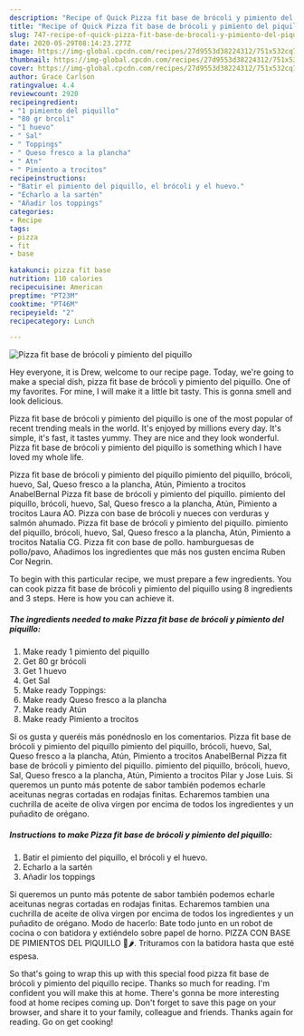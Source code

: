 ```yaml
---
description: "Recipe of Quick Pizza fit base de brócoli y pimiento del piquillo"
title: "Recipe of Quick Pizza fit base de brócoli y pimiento del piquillo"
slug: 747-recipe-of-quick-pizza-fit-base-de-brocoli-y-pimiento-del-piquillo
date: 2020-05-29T08:14:23.277Z
image: https://img-global.cpcdn.com/recipes/27d9553d38224312/751x532cq70/pizza-fit-base-de-brocoli-y-pimiento-del-piquillo-foto-principal.jpg
thumbnail: https://img-global.cpcdn.com/recipes/27d9553d38224312/751x532cq70/pizza-fit-base-de-brocoli-y-pimiento-del-piquillo-foto-principal.jpg
cover: https://img-global.cpcdn.com/recipes/27d9553d38224312/751x532cq70/pizza-fit-base-de-brocoli-y-pimiento-del-piquillo-foto-principal.jpg
author: Grace Carlson
ratingvalue: 4.4
reviewcount: 2920
recipeingredient:
- "1 pimiento del piquillo"
- "80 gr brcoli"
- "1 huevo"
- " Sal"
- " Toppings"
- " Queso fresco a la plancha"
- " Atn"
- " Pimiento a trocitos"
recipeinstructions:
- "Batir el pimiento del piquillo, el brócoli y el huevo."
- "Echarlo a la sartén"
- "Añadir los toppings"
categories:
- Recipe
tags:
- pizza
- fit
- base

katakunci: pizza fit base 
nutrition: 110 calories
recipecuisine: American
preptime: "PT23M"
cooktime: "PT46M"
recipeyield: "2"
recipecategory: Lunch

---
```



![Pizza fit base de brócoli y pimiento del piquillo](https://img-global.cpcdn.com/recipes/27d9553d38224312/751x532cq70/pizza-fit-base-de-brocoli-y-pimiento-del-piquillo-foto-principal.jpg)

Hey everyone, it is Drew, welcome to our recipe page. Today, we're going to make a special dish, pizza fit base de brócoli y pimiento del piquillo. One of my favorites. For mine, I will make it a little bit tasty. This is gonna smell and look delicious.

Pizza fit base de brócoli y pimiento del piquillo is one of the most popular of recent trending meals in the world. It's enjoyed by millions every day. It's simple, it's fast, it tastes yummy. They are nice and they look wonderful. Pizza fit base de brócoli y pimiento del piquillo is something which I have loved my whole life.

Pizza fit base de brócoli y pimiento del piquillo pimiento del piquillo, brócoli, huevo, Sal, Queso fresco a la plancha, Atún, Pimiento a trocitos AnabelBernal Pizza fit base de brócoli y pimiento del piquillo. pimiento del piquillo, brócoli, huevo, Sal, Queso fresco a la plancha, Atún, Pimiento a trocitos Laura AO. Pizza con base de brócoli y nueces con verduras y salmón ahumado. Pizza fit base de brócoli y pimiento del piquillo. pimiento del piquillo, brócoli, huevo, Sal, Queso fresco a la plancha, Atún, Pimiento a trocitos Natalia CG. Pizza fit con base de pollo. hamburguesas de pollo/pavo, Añadimos los ingredientes que más nos gusten encima Ruben Cor Negrin.


To begin with this particular recipe, we must prepare a few ingredients. You can cook pizza fit base de brócoli y pimiento del piquillo using 8 ingredients and 3 steps. Here is how you can achieve it.

<!--inarticleads1-->

##### The ingredients needed to make Pizza fit base de brócoli y pimiento del piquillo:

1. Make ready 1 pimiento del piquillo
1. Get 80 gr brócoli
1. Get 1 huevo
1. Get  Sal
1. Make ready  Toppings:
1. Make ready  Queso fresco a la plancha
1. Make ready  Atún
1. Make ready  Pimiento a trocitos


Si os gusta y queréis más ponédnoslo en los comentarios. Pizza fit base de brócoli y pimiento del piquillo pimiento del piquillo, brócoli, huevo, Sal, Queso fresco a la plancha, Atún, Pimiento a trocitos AnabelBernal Pizza fit base de brócoli y pimiento del piquillo. pimiento del piquillo, brócoli, huevo, Sal, Queso fresco a la plancha, Atún, Pimiento a trocitos Pilar y Jose Luis. Si queremos un punto más potente de sabor también podemos echarle aceitunas negras cortadas en rodajas finitas. Echaremos tambien una cuchrilla de aceite de oliva virgen por encima de todos los ingredientes y un puñadito de orégano. 

<!--inarticleads2-->

##### Instructions to make Pizza fit base de brócoli y pimiento del piquillo:

1. Batir el pimiento del piquillo, el brócoli y el huevo.
1. Echarlo a la sartén
1. Añadir los toppings


Si queremos un punto más potente de sabor también podemos echarle aceitunas negras cortadas en rodajas finitas. Echaremos tambien una cuchrilla de aceite de oliva virgen por encima de todos los ingredientes y un puñadito de orégano. Modo de hacerlo: Bate todo junto en un robot de cocina o con batidora y extiéndelo sobre papel de horno. PIZZA CON BASE DE PIMIENTOS DEL PIQUILLO 🍕🌶. Trituramos con la batidora hasta que esté espesa. 

So that's going to wrap this up with this special food pizza fit base de brócoli y pimiento del piquillo recipe. Thanks so much for reading. I'm confident you will make this at home. There's gonna be more interesting food at home recipes coming up. Don't forget to save this page on your browser, and share it to your family, colleague and friends. Thanks again for reading. Go on get cooking!
